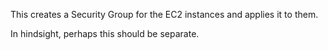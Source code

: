This creates a Security Group for the EC2 instances
and applies it to them.

In hindsight, perhaps this should be separate.
